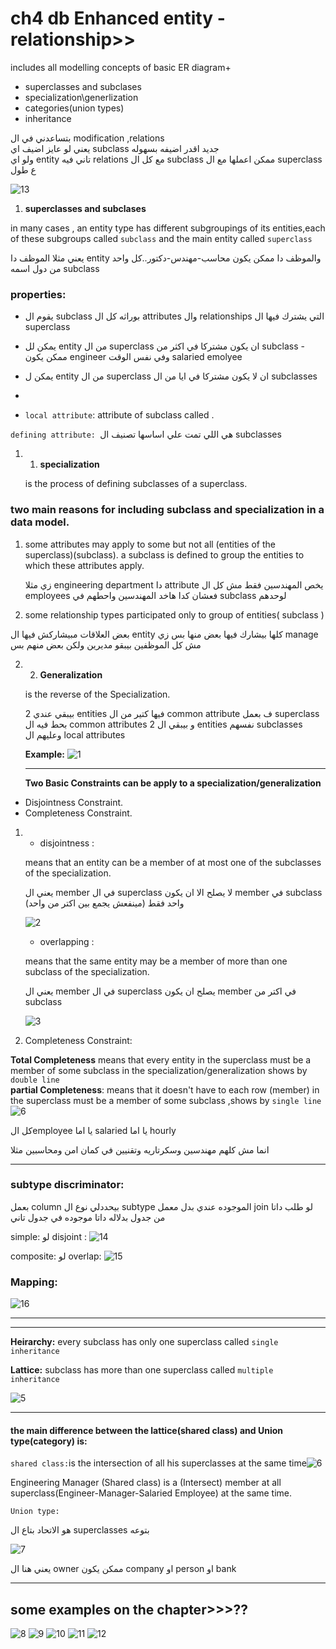 # ch4 db Enhanced entity - relationship>>

includes all modelling concepts of basic ER diagram+
- superclasses and subclases
- specialization\generlization
- categories(union types)
- inheritance

بتساعدني في ال modification ,relations       
يعني لو عايز اضيف اي subclass جديد اقدر اضيفه بسهوله       
ولو اي entity تاني فيه relations مع كل ال subclass ممكن اعملها مع ال superclass ع طول 

 ![13](./pics/13.png)

  
1. **superclasses and subclases**

  in many cases , an entity type has different subgroupings of its entities,each of these subgroups called `subclass` and the main entity called `superclass`

 يعني مثلا الموظف دا entity والموظف دا ممكن يكون محاسب-مهندس-دكتور..كل واحد من دول اسمه subclass


   ### properties:

- يقوم ال subclass بوراثه كل ال attributes وال relationships التي يشترك فيها ال superclass
  
- يمكن لل entity من ال superclass ان يكون مشتركا في اكثر من subclass
      - ممكن يكون engineer وفي نفس الوقت salaried emolyee
- يمكن ل entity من ال superclass ان لا يكون مشتركا في ايا من ال subclasses
- 
- `local attribute`: attribute of subclass called .

`defining attribute: `هي اللي تمت علي اساسها تصنيف ال subclasses


1. 1. **specialization**
   
   is the process of defining subclasses of a superclass.

  ### two main reasons for including subclass and specialization in a data model.
  1. some attributes may apply to some but not all (entities of the superclass)(subclass). a subclass is defined to group the entities  to which these attributes  apply.
   
       زي مثلا engineering department دا attribute يخص المهندسين فقط مش كل ال employees فعشان كدا هاخد المهندسين واحطهم في subclass لوحدهم

  2. some relationship types participated only to group of entities( subclass )
   
  بعض العلاقات مبيشاركش فيها ال entity كلها بيشارك فيها بعض منها بس زي manage مش كل الموظفين بيبقو مديرين ولكن بعض منهم بس     


2. 2. **Generalization**  
   
   is the reverse  of the Specialization.

   بيبقي عندي 2 entities فيها كتير من ال common attribute ف بعمل superclass بحط فيه ال common attributes و بيبقي ال 2 entities نفسهم subclasses وعليهم ال local attributes

   **Example:**
   ![1](./pics/1.png)
   ___
   **Two Basic Constraints can be apply to a specialization/generalization**

- Disjointness Constraint.
- Completeness Constraint.

1. - disjointness :
    
    means that an entity can be a member of at most one of the subclasses of the specialization.

    يعني ال member في ال superclass لا يصلح الا ان يكون member في subclass واحد فقط (مينفعش يجمع بين اكتر من واحد)

    ![2](./pics/2.png)

   - overlapping : 
   
   means that the same entity may be a member of more than one subclass of the specialization.

   يعني ال member في ال superclass  يصلح ان يكون member في اكتر من subclass 


   ![3](./pics/3.png)

2.    Completeness Constraint:
  
  **Total Completeness** means that every entity in the superclass must be a member of some subclass in the specialization/generalization  shows by `double line`         
  **partial Completeness**: means that it doesn't have to each row (member) in the superclass must be a member of some subclass ,shows by `single line`  
  ![6](./pics/6.png)

  كل الemployee يا اما salaried يا اما hourly

  انما مش كلهم مهندسين وسكرتاريه وتقنيين في كمان امن ومحاسبين مثلا

  ___

  ### subtype discriminator:     
  بعمل column بيحددلي نوع ال subtype الموجوده عندي بدل معمل join لو طلب داتا من جدول بدلاله داتا موجوده في جدول تاني

  simple: لو disjoint :
  ![14](./pics/14.png)



  composite: لو overlap:
  ![15](./pics/15.png)


  ### Mapping:

   ![16](./pics/16.png)


___
  ______
  **Heirarchy:**
  every subclass has only one superclass called `single inheritance`

  **Lattice:**
  subclass has more than one superclass called `multiple inheritance`

![5](./pics/5.png)
___
#### the main difference between the lattice(shared class) and Union type(category) is:

`shared class:`is the intersection of all his superclasses at the same time![6](./6.png)

Engineering Manager (Shared class) is a (Intersect) member at all superclass(Engineer-Manager-Salaried Employee) at the same time.


`Union type:` 

هو الاتحاد بتاع ال superclasses بتوعه

![7](./pics/7.png)

يعني هنا ال owner ممكن يكون company او person او bank 

___
## some examples on the chapter>>>??
 ![8](./pics/8.png) ![9](./pics/9.png) ![10](./pics/10.png) ![11](./pics/11.png) ![12](./pics/12.png) 